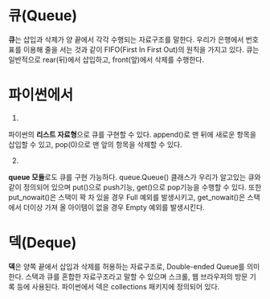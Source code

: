 # 큐(Queue)

**큐**는 삽입과 삭제가 양 끝에서 각각 수행되는 자료구조를 말한다. 우리가 은행에서 번호표를 이용해 줄을 서는 것과 같이 FIFO(First In First Out)의 원칙을 가지고 있다. 큐는 일반적으로 rear(뒤)에서 삽입하고, front(앞)에서 삭제를 수행한다. 


# 파이썬에서

1.

파이썬의 **리스트 자료형**으로 큐를 구현할 수 있다.
append()로 맨 뒤에 새로운 항목을 삽입할 수 있고, pop(0)으로 맨 앞의 항목을 삭제할 수 있다. 

2.

**queue 모듈**로도 큐를 구현 가능하다. queue.Queue() 클래스가 우리가 알고있는 큐와 같이 정의되어 있으며 put()으로 push기능, get()으로 pop기능을 수행할 수 있다. 또한 put_nowait()은 스택이 꽉 차 있을 경우 Full 예외를 발생시키고, get_nowait()은 스택에서 더이상 가져 올 아이템이 없을 경우 Empty 예외를 발생시킨다.


# 덱(Deque)

**덱**은 양쪽 끝에서 삽입과 삭제를 허용하는 자료구조로, Double-ended Queue를 의미한다. 스택과 큐를 혼합한 자료구조라고 말할 수 있으며 스크롤, 웹 브라우저의 방문 기록 등에 사용된다. 파이썬에서 덱은 collections 패키지에 정의되어 있다.
